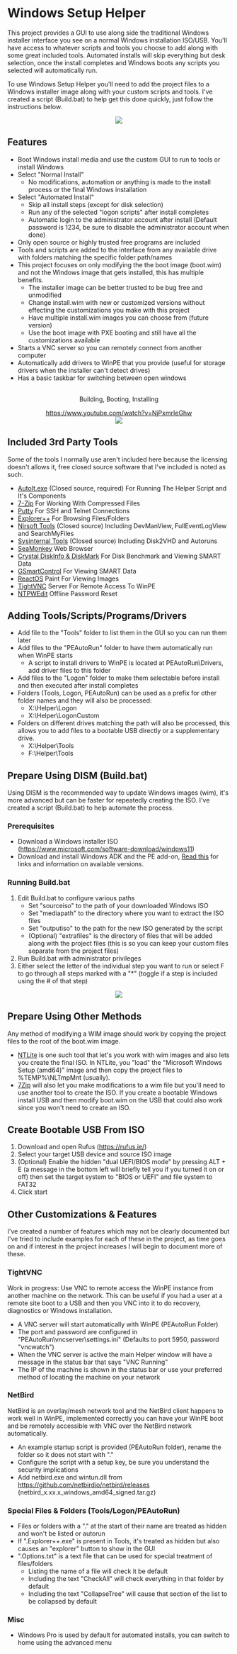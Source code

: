 # Windows Setup Helper
This project provides a GUI to use along side the traditional Windows installer interface you see on a normal Windows installation ISO/USB. You'll have access to whatever scripts and tools you choose to add along with some great included tools. Automated installs will skip everything but desk selection, once the install completes and Windows boots any scripts you selected will automatically run.

To use Windows Setup Helper you'll need to add the project files to a Windows installer image along with your custom scripts and tools. I've created a script (Build.bat) to help get this done quickly, just follow the instructions below.

<p align="center">
  <img src="https://raw.githubusercontent.com/jmclaren7/windows-setup-helper/master/Extra/Screenshot1.png?raw=true">
</p>

## Features
- Boot Windows install media and use the custom GUI to run to tools or install Windows
- Select "Normal Install"
  - No modifications, automation or anything is made to the install process or the final Windows installation
- Select "Automated Install"
  - Skip all install steps (except for disk selection)
  - Run any of the selected "logon scripts" after install completes
  - Automatic login to the administrator account after install (Default password is 1234, be sure to disable the administrator account when done)
- Only open source or highly trusted free programs are included
- Tools and scripts are added to the interface from any available drive with folders matching the specific folder path/names
- This project focuses on only modifying the the boot image (boot.wim) and not the Windows image that gets installed, this has multiple benefits.
  - The installer image can be better trusted to be bug free and unmodified
  - Change install.wim with new or customized versions without effecting the customizations you make with this project
  - Have multiple install.wim images you can choose from (future version)
  - Use the boot image with PXE booting and still have all the customizations available
- Starts a VNC server so you can remotely connect from another computer
- Automatically add drivers to WinPE that you provide (useful for storage drivers when the installer can't detect drives)
- Has a basic taskbar for switching between open windows

<br>

<div align="center">
Building, Booting, Installing

https://www.youtube.com/watch?v=NjPxmrIeGhw<br>
[![](https://img.youtube.com/vi/NjPxmrIeGhw/maxresdefault.jpg)](https://www.youtube.com/watch?v=NjPxmrIeGhw)
</div>

## Included 3rd Party Tools
Some of the tools I normally use aren't included here because the licensing doesn't allows it, free closed source software that I've included is noted as such.

- [AutoIt.exe](https://www.autoitscript.com/) (Closed source, required) For Running The Helper Script and It's Components
- [7-Zip](https://www.7-zip.org/) For Working With Compressed Files
- [Putty](https://www.chiark.greenend.org.uk/~sgtatham/putty/latest.html) For SSH and Telnet Connections
- [Explorer++](https://github.com/derceg/explorerplusplus) For Browsing Files/Folders
- [Nirsoft Tools](https://www.nirsoft.net/) (Closed source) Including DevManView, FullEventLogView and SearchMyFiles
- [Sysinternal Tools](https://learn.microsoft.com/en-us/sysinternals/) (Closed source) Including Disk2VHD and Autoruns
- [SeaMonkey](https://www.seamonkey-project.org/) Web Browser
- [Crystal DiskInfo & DiskMark](https://github.com/hiyohiyo) For Disk Benchmark and Viewing SMART Data
- [GSmartControl](https://gsmartcontrol.shaduri.dev/) For Viewing SMART Data
- [ReactOS](https://reactos.org/) Paint For Viewing Images
- [TightVNC](https://www.tightvnc.com/) Server For Remote Access To WinPE
- [NTPWEdit](https://github.com/jmclaren7/ntpwedit) Offline Password Reset

## Adding Tools/Scripts/Programs/Drivers
- Add file to the "Tools" folder to list them in the GUI so you can run them later
- Add files to the "PEAutoRun" folder to have them automatically run when WinPE starts
  - A script to install drivers to WinPE is located at PEAutoRun\Drivers, add driver files to this folder
- Add files to the "Logon" folder to make them selectable before install and then executed after install completes
- Folders (Tools, Logon, PEAutoRun) can be used as a prefix for other folder names and they will also be processed:
  - X:\Helper\Logon
  - X:\Helper\LogonCustom
- Folders on different drives matching the path will also be processed, this allows you to add files to a bootable USB directly or a supplementary drive.
  - X:\Helper\Tools
  - F:\Helper\Tools

## Prepare Using DISM (Build.bat)
Using DISM is the recommended way to update Windows images (wim), it's more advanced but can be faster for repeatedly creating the ISO. I've created a script (Build.bat) to help automate the process.

### Prerequisites
- Download a Windows installer ISO (https://www.microsoft.com/software-download/windows11) 
- Download and install Windows ADK and the PE add-on, [Read this](https://github.com/jmclaren7/windows-setup-helper/blob/master/Extra/ADK-Versions.md) for links and information on available versions. 


### Running Build.bat
1. Edit Build.bat to configure various paths  
    - Set "sourceiso" to the path of your downloaded Windows ISO
    - Set "mediapath" to the directory where you want to extract the ISO files
    - Set "outputiso" to the path for the new ISO generated by the script
    - (Optional) "extrafiles" is the directory of files that will be added along with the project files (this is so you can keep your custom files separate from the project files)
2. Run Build.bat with administrator privileges
3. Either select the letter of the individual step you want to run or select F to go through all steps marked with a "*" (toggle if a step is included using the # of that step)

<p align="center">
  <img src="https://raw.githubusercontent.com/jmclaren7/windows-setup-helper/master/Extra/Build1.png?raw=true">
</p>

## Prepare Using Other Methods
Any method of modifying a WIM image should work by copying the project files to the root of the boot.wim image.

* [NTLite](https://www.ntlite.com/) is one such tool that let's you work with wim images and also lets you create the final ISO. In NTLite, you "load" the "Microsoft Windows Setup (amd64)" image and then copy the project files to %TEMP%\NLTmpMnt (usually).
* [7Zip](https://www.7-zip.org/) will also let you make modifications to a wim file but you'll need to use another tool to create the ISO. If you create a bootable Windows install USB and then modify boot.wim on the USB that could also work since you won't need to create an ISO.

## Create Bootable USB From ISO
1. Download and open Rufus (https://rufus.ie/)
2. Select your target USB device and source ISO image
2. (Optional) Enable the hidden "dual UEFI/BIOS mode" by pressing ALT + E (a message in the bottom left will briefly tell you if you turned it on or off) then set the target system to "BIOS or UEFI" and file system to FAT32
5. Click start

## Other Customizations & Features
I've created a number of features which may not be clearly documented but I've tried to include examples for each of these in the project, as time goes on and if interest in the project increases I will begin to document more of these.

### TightVNC
Work in progress: Use VNC to remote access the WinPE instance from another machine on the network. This can be useful if you had a user at a remote site boot to a USB and then you VNC into it to do recovery, diagnostics or Windows installation.

- A VNC server will start automatically with WinPE (PEAutoRun Folder)
- The port and password are configured in "PEAutoRun\vncserver\settings.ini" (Defaults to port 5950, password "vncwatch")
- When the VNC server is active the main Helper window will have a message in the status bar that says "VNC Running"
- The IP of the machine is shown in the status bar or use your preferred method of locating the machine on your network

### NetBird
NetBird is an overlay/mesh network tool and the NetBird client happens to work well in WinPE, implemented correctly you can have your WinPE boot and be remotely accessible with VNC over the NetBird network automatically. 

- An example startup script is provided (PEAutoRun folder), rename the folder so it does not start with "."
- Configure the script with a setup key, be sure you understand the security implications 
- Add netbird.exe and wintun.dll from https://github.com/netbirdio/netbird/releases (netbird_x.xx.x_windows_amd64_signed.tar.gz)

### Special Files & Folders (Tools/Logon/PEAutoRun)
- Files or folders with a "." at the start of their name are treated as hidden and won't be listed or autorun
- If ".Explorer++.exe" is present in Tools, it's treated as hidden but also causes an "explorer" button to show in the GUI
- ".Options.txt" is a text file that can be used for special treatment of files/folders
    - Listing the name of a file will check it be default
    - Including the text "CheckAll" will check everything in that folder by default
    - Including the text "CollapseTree" will cause that section of the list to be collapsed by default

### Misc
- Windows Pro is used by default for automated installs, you can switch to home using the advanced menu